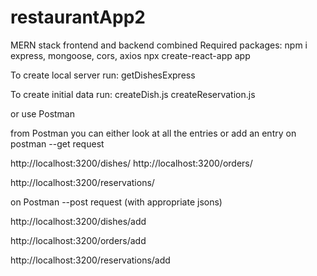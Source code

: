 # restaurantApp2
MERN stack frontend and backend combined
Required packages:
npm i express, mongoose, cors, axios npx create-react-app app

To create local server run:
getDishesExpress

To create initial data run:
createDish.js createReservation.js

or use Postman

from Postman you can either look at all the entries or add an entry
on postman --get request

http://localhost:3200/dishes/
http://localhost:3200/orders/

http://localhost:3200/reservations/

on Postman --post request (with appropriate jsons)

http://localhost:3200/dishes/add

http://localhost:3200/orders/add

http://localhost:3200/reservations/add



